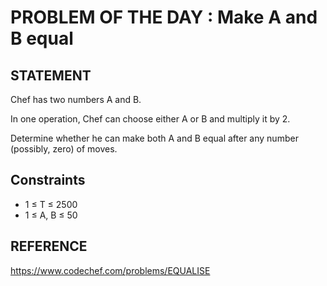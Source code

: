 # PROBLEM OF THE DAY : Make A and B equal

## STATEMENT 

Chef has two numbers A and B.<br>

In one operation, Chef can choose either A or B and multiply it by 2.<br>

Determine whether he can make both A and B equal after any number (possibly, zero) of moves.

## Constraints

* 1 ≤ T ≤ 2500
* 1 ≤ A, B ≤ 50

## REFERENCE

https://www.codechef.com/problems/EQUALISE